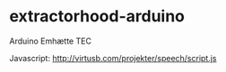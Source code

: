 # extractorhood-arduino
Arduino Emhætte TEC

Javascript: http://virtusb.com/projekter/speech/script.js
